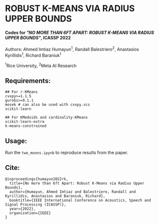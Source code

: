 # ROBUST K-MEANS VIA RADIUS UPPER BOUNDS
#### Codes for _"NO MORE THAN 6FT APART: ROBUST K-MEANS VIA RADIUS UPPER BOUNDS"_, ICASSP 2022
Authors: Ahmed Imtiaz Humayun<sup>1</sup>, Randall Balestriero<sup>2</sup>, Anastasios Kyrillidis<sup>1</sup>, Richard Baraniuk<sup>1</sup>

<sup>1</sup>Rice University, <sup>2</sup>Meta AI Research

## Requirements:
```
## For r-KMeans
cvxpy>=1.1.5
gurobi>=9.1.1 
mosek # can also be used with cvxpy.scs 
scikit-learn

## For KMedoids and cardinality-KMeans
scikit-learn-extra
k-means-constrained
```
## Usage:
Run the `two_moons.ipynb` to reproduce results from the paper.

## Cite:
```
@inproceedings{humayun2022rk,
  title={No more than 6ft Apart: Robust K-Means via Radius Upper Bounds},
  author={Humayun, Ahmed Imtiaz and Balestriero, Randall and Kyrillidis, Anastasios and Baraniuk, Richard},
  booktitle={IEEE International Conference on Acoustics, Speech and Signal Processing (ICASSP)},
  year={2022},
  organization={IEEE}
}
```
